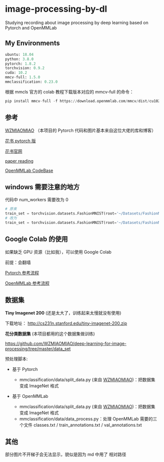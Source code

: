 # image-processing-by-dl

Studying recording about image processing by deep learning based on Pytorch and OpenMMLab

## My Environments

```python
ubuntu: 18.04
python: 3.8.0
pytorch: 1.8.2
torchvision: 0.9.2
cuda: 10.2
mmcv-full: 1.5.0
mmclassification: 0.23.0
```

根据 mmcls 官方的 colab 教程下载版本对应的 mmcv-full 的命令：

```python
pip install mmcv-full -f https://download.openmmlab.com/mmcv/dist/cu102/torch1.8.2/index.html 
```

## 参考

[WZMIAOMIAO](https://github.com/WZMIAOMIAO/deep-learning-for-image-processing) （本项目的 Pytorch 代码和图片基本来自这位大佬的库和博客）

[花书 pytorch 版](https://tangshusen.me/Dive-into-DL-PyTorch/#/)

[花书官网](https://zh.d2l.ai/index.html) 

[paper reading](https://github.com/mli/paper-reading) 

[OpenMMLab CodeBase](https://openmmlab.com/codebase)

## windows 需要注意的地方

代码中 num_workers 需要改为 0

```python
# 原来
train_set = torchvision.datasets.FashionMNIST(root='~/Datasets/FashionMNIST', train=True, download=True, transform=transform, num_workers=4)
# 改为
train_set = torchvision.datasets.FashionMNIST(root='~/Datasets/FashionMNIST', train=True, download=True, transform=transform, num_workers=0)
```

## Google Colab 的使用

如果缺乏 GPU 资源（比如我），可以使用 Google Colab

前提：会翻墙

[Pytorch 参考流程](./classification/google_colab_example.ipynb)

[OpenMMLab 参考流程](./mmclassification/Vit-Base-P16_1xb32_flower.ipynb)

## 数据集

**Tiny Imagenet 200** (还是太大了，训练起来太慢就没有使用)

下载地址： http://cs231n.stanford.edu/tiny-imagenet-200.zip

**花分类数据集** (本项目都用的这个数据集做训练)

https://github.com/WZMIAOMIAO/deep-learning-for-image-processing/tree/master/data_set

预处理脚本:

- 基于 Pytorch
    - mmclassification/data/split_data.py (来自 [WZMIAOMIAO](https://github.com/WZMIAOMIAO/deep-learning-for-image-processing/tree/master/data_set))：把数据集变成 ImageNet 格式

- 基于 OpenMMLab
    - mmclassification/data/split_data.py (来自 [WZMIAOMIAO](https://github.com/WZMIAOMIAO/deep-learning-for-image-processing/tree/master/data_set))：把数据集变成 ImageNet 格式
    - mmclassification/data/data_process.py：处理 OpenMMLab 需要的三个文件 classes.txt / train_annotations.txt / val_annotations.txt

## 其他

部分图片不开梯子会无法显示，貌似是因为 md 中用了 相对路径

